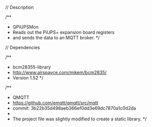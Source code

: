 // Description

/**
 * QPiUPSMon
 * Reads out the PiUPS+ expansion board registers
 * and sends the data to an MQTT broker.
*/

// Dependencies

/**
 * bcm28355-library
 * http://www.airspayce.com/mikem/bcm2835/
 * Version 1.52
*/

/**
 * QMQTT
 * https://github.com/emqtt/qmqtt/src/mqtt
 * commit: 3b22b35d498aeb366ef0dd3e69dc7870a1c0d2da
 *
 * The project file was slightly modified to create a static library.
*/
